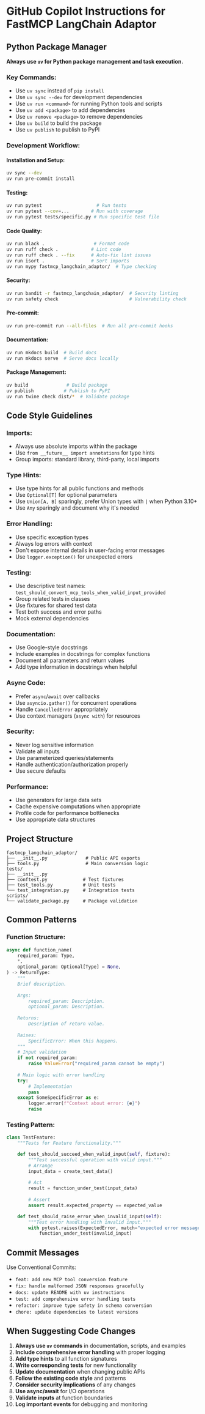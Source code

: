 # GitHub Copilot Instructions for FastMCP LangChain Adaptor

## Python Package Manager

**Always use `uv` for Python package management and task execution.**

### Key Commands:
- Use `uv sync` instead of `pip install`
- Use `uv sync --dev` for development dependencies
- Use `uv run <command>` for running Python tools and scripts
- Use `uv add <package>` to add dependencies
- Use `uv remove <package>` to remove dependencies
- Use `uv build` to build the package
- Use `uv publish` to publish to PyPI

### Development Workflow:

#### Installation and Setup:
```bash
uv sync --dev
uv run pre-commit install
```

#### Testing:
```bash
uv run pytest                    # Run tests
uv run pytest --cov=...        # Run with coverage
uv run pytest tests/specific.py # Run specific test file
```

#### Code Quality:
```bash
uv run black .                  # Format code
uv run ruff check .            # Lint code
uv run ruff check . --fix      # Auto-fix lint issues
uv run isort .                 # Sort imports
uv run mypy fastmcp_langchain_adaptor/  # Type checking
```

#### Security:
```bash
uv run bandit -r fastmcp_langchain_adaptor/  # Security linting
uv run safety check                          # Vulnerability check
```

#### Pre-commit:
```bash
uv run pre-commit run --all-files  # Run all pre-commit hooks
```

#### Documentation:
```bash
uv run mkdocs build  # Build docs
uv run mkdocs serve  # Serve docs locally
```

#### Package Management:
```bash
uv build              # Build package
uv publish           # Publish to PyPI
uv run twine check dist/*  # Validate package
```

## Code Style Guidelines

### Imports:
- Always use absolute imports within the package
- Use `from __future__ import annotations` for type hints
- Group imports: standard library, third-party, local imports

### Type Hints:
- Use type hints for all public functions and methods
- Use `Optional[T]` for optional parameters
- Use `Union[A, B]` sparingly, prefer Union types with `|` when Python 3.10+
- Use `Any` sparingly and document why it's needed

### Error Handling:
- Use specific exception types
- Always log errors with context
- Don't expose internal details in user-facing error messages
- Use `logger.exception()` for unexpected errors

### Testing:
- Use descriptive test names: `test_should_convert_mcp_tools_when_valid_input_provided`
- Group related tests in classes
- Use fixtures for shared test data
- Test both success and error paths
- Mock external dependencies

### Documentation:
- Use Google-style docstrings
- Include examples in docstrings for complex functions
- Document all parameters and return values
- Add type information in docstrings when helpful

### Async Code:
- Prefer `async`/`await` over callbacks
- Use `asyncio.gather()` for concurrent operations
- Handle `CancelledError` appropriately
- Use context managers (`async with`) for resources

### Security:
- Never log sensitive information
- Validate all inputs
- Use parameterized queries/statements
- Handle authentication/authorization properly
- Use secure defaults

### Performance:
- Use generators for large data sets
- Cache expensive computations when appropriate
- Profile code for performance bottlenecks
- Use appropriate data structures

## Project Structure

```
fastmcp_langchain_adaptor/
├── __init__.py              # Public API exports
├── tools.py                 # Main conversion logic
tests/
├── __init__.py
├── conftest.py             # Test fixtures
├── test_tools.py           # Unit tests
└── test_integration.py     # Integration tests
scripts/
└── validate_package.py     # Package validation
```

## Common Patterns

### Function Structure:
```python
async def function_name(
    required_param: Type,
    *,
    optional_param: Optional[Type] = None,
) -> ReturnType:
    """
    Brief description.
    
    Args:
        required_param: Description.
        optional_param: Description.
    
    Returns:
        Description of return value.
    
    Raises:
        SpecificError: When this happens.
    """
    # Input validation
    if not required_param:
        raise ValueError("required_param cannot be empty")
    
    # Main logic with error handling
    try:
        # Implementation
        pass
    except SomeSpecificError as e:
        logger.error(f"Context about error: {e}")
        raise
```

### Testing Pattern:
```python
class TestFeature:
    """Tests for Feature functionality."""

    def test_should_succeed_when_valid_input(self, fixture):
        """Test successful operation with valid input."""
        # Arrange
        input_data = create_test_data()
        
        # Act
        result = function_under_test(input_data)
        
        # Assert
        assert result.expected_property == expected_value

    def test_should_raise_error_when_invalid_input(self):
        """Test error handling with invalid input."""
        with pytest.raises(ExpectedError, match="expected error message"):
            function_under_test(invalid_input)
```

## Commit Messages

Use Conventional Commits:
- `feat: add new MCP tool conversion feature`
- `fix: handle malformed JSON responses gracefully`  
- `docs: update README with uv instructions`
- `test: add comprehensive error handling tests`
- `refactor: improve type safety in schema conversion`
- `chore: update dependencies to latest versions`

## When Suggesting Code Changes

1. **Always use `uv` commands** in documentation, scripts, and examples
2. **Include comprehensive error handling** with proper logging
3. **Add type hints** to all function signatures
4. **Write corresponding tests** for new functionality
5. **Update documentation** when changing public APIs
6. **Follow the existing code style** and patterns
7. **Consider security implications** of any changes
8. **Use async/await** for I/O operations
9. **Validate inputs** at function boundaries
10. **Log important events** for debugging and monitoring
